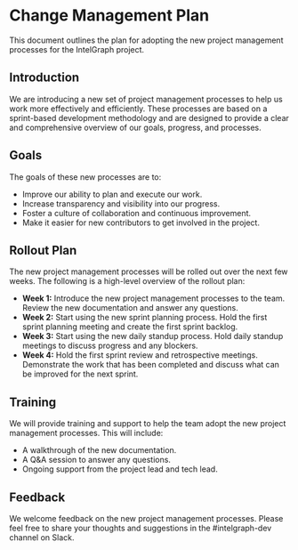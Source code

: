 # Change Management Plan

This document outlines the plan for adopting the new project management processes for the IntelGraph project.

## Introduction

We are introducing a new set of project management processes to help us work more effectively and efficiently. These processes are based on a sprint-based development methodology and are designed to provide a clear and comprehensive overview of our goals, progress, and processes.

## Goals

The goals of these new processes are to:

- Improve our ability to plan and execute our work.
- Increase transparency and visibility into our progress.
- Foster a culture of collaboration and continuous improvement.
- Make it easier for new contributors to get involved in the project.

## Rollout Plan

The new project management processes will be rolled out over the next few weeks. The following is a high-level overview of the rollout plan:

- **Week 1:** Introduce the new project management processes to the team. Review the new documentation and answer any questions.
- **Week 2:** Start using the new sprint planning process. Hold the first sprint planning meeting and create the first sprint backlog.
- **Week 3:** Start using the new daily standup process. Hold daily standup meetings to discuss progress and any blockers.
- **Week 4:** Hold the first sprint review and retrospective meetings. Demonstrate the work that has been completed and discuss what can be improved for the next sprint.

## Training

We will provide training and support to help the team adopt the new project management processes. This will include:

- A walkthrough of the new documentation.
- A Q&A session to answer any questions.
- Ongoing support from the project lead and tech lead.

## Feedback

We welcome feedback on the new project management processes. Please feel free to share your thoughts and suggestions in the #intelgraph-dev channel on Slack.
